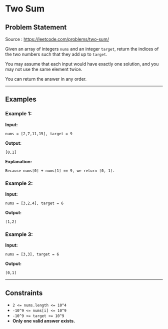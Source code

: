 # Two Sum

## Problem Statement

Source : https://leetcode.com/problems/two-sum/

Given an array of integers `nums` and an integer `target`, return the indices of the two numbers such that they add up to `target`.

You may assume that each input would have exactly one solution, and you may not use the same element twice.

You can return the answer in any order.

---

## Examples

### Example 1:
**Input:**
```
nums = [2,7,11,15], target = 9
```
**Output:**
```
[0,1]
```
**Explanation:**
```
Because nums[0] + nums[1] == 9, we return [0, 1].
```

### Example 2:
**Input:**
```
nums = [3,2,4], target = 6
```
**Output:**
```
[1,2]
```

### Example 3:
**Input:**
```
nums = [3,3], target = 6
```
**Output:**
```
[0,1]
```

---

## Constraints
- `2 <= nums.length <= 10^4`
- `-10^9 <= nums[i] <= 10^9`
- `-10^9 <= target <= 10^9`
- **Only one valid answer exists.**

